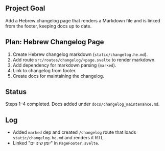 ## Project Goal
Add a Hebrew changelog page that renders a Markdown file and is linked from the footer, keeping docs up to date.

## Plan: Hebrew Changelog Page
1. Create Hebrew changelog markdown (`static/changelog.he.md`).
2. Add route `src/routes/changelog/+page.svelte` to render markdown.
3. Add dependency for markdown parsing (`marked`).
4. Link to changelog from footer.
5. Create docs for maintaining the changelog.

## Status
Steps 1–4 completed. Docs added under `docs/changelog_maintenance.md`.

## Log
- Added `marked` dep and created `/changelog` route that loads `static/changelog.he.md` and renders it RTL.
- Linked "יומן שינויים" in `PageFooter.svelte`.